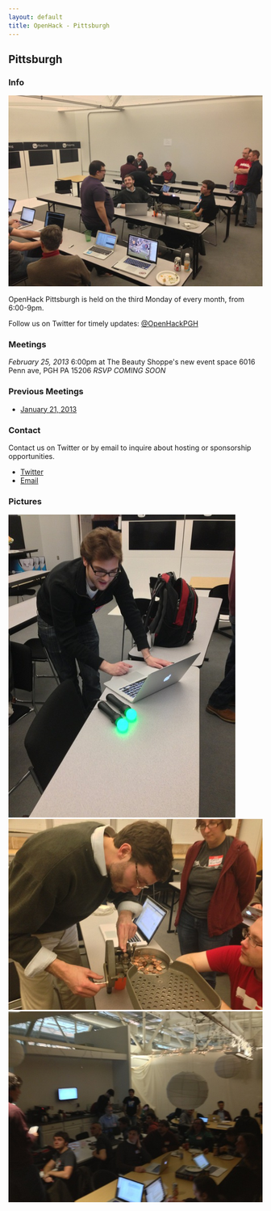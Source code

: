 ```yaml
---
layout: default
title: OpenHack - Pittsburgh
---
```


## Pittsburgh

### Info

![January 2013 OpenHackPGH](/pittsburgh/images/2013-01/general-talking.jpg)

OpenHack Pittsburgh is held on the third Monday of every month, from 6:00-9pm.

Follow us on Twitter for timely updates: [@OpenHackPGH](http://twitter.com/OpenHackPGH)

### Meetings

*February 25, 2013*
6:00pm at The Beauty Shoppe's new event space 6016 Penn ave, PGH PA 15206 _RSVP COMING SOON_

### Previous Meetings

- [January 21, 2013](http://www.meetup.com/pittsburgh-ruby/events/96033112/)

### Contact

Contact us on Twitter or by email to inquire about hosting or sponsorship opportunities.

- [Twitter](http://twitter.com/OpenHackPGH)
- [Email](mailto:justin.x.reese+OpenHack@gmail.com)

### Pictures

![Hacking PS Move controllers](/pittsburgh/images/2013-01/hacking-ps-move.jpg)
![Chad's Coin Counter](/pittsburgh/images/2013-01/whit-coin-counter.jpg)
![Addressing the Crowd](/pittsburgh/images/2013-01/dan-addressing-crowd.jpg)
